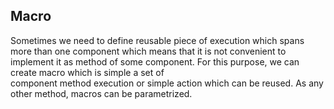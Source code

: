 ## Macro

Sometimes we need to define reusable piece of execution which spans more than one component which means that it is not convenient to implement it as method of some component. For this purpose, we can create macro which is simple a set of  
component method execution or simple action which can be reused. As any other method, macros can be parametrized.

